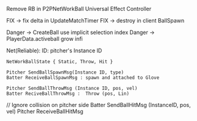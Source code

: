 Remove RB in P2PNetWorkBall
Universal Effect Controller


FIX -> fix delta in UpdateMatchTimer
FIX -> destroy in client BallSpawn

Danger -> CreateBall use implicit selection index
Danger -> PlayerData.activeball grow infi

Net(Reliable): 
    ID: pitcher's Instance ID

    NetWorkBallState { Static, Throw, Hit }

    Pitcher SendBallSpawnMsg(Instance ID, type)
    Batter ReceiveBallSpawnMsg : spawn and attached to Glove

    Pitcher SendBallThrowMsg (Instance ID, pos, vel)
    Batter ReciveBallThrowMsg :  Throw (pos, Lin)

//  Ignore collision on pitcher side
    Batter SendBallHitMsg (InstanceID, pos, vel)
    Pitcher ReceiveBallHitMsg
    